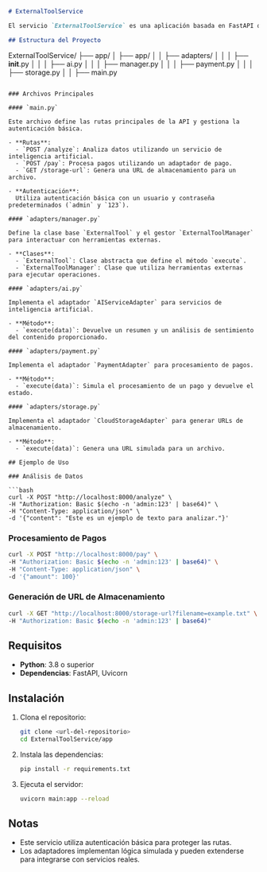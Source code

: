 ```markdown
# ExternalToolService

El servicio `ExternalToolService` es una aplicación basada en FastAPI que proporciona una interfaz para interactuar con herramientas externas como servicios de inteligencia artificial, procesamiento de pagos y almacenamiento en la nube.

## Estructura del Proyecto

```
ExternalToolService/
├── app/
│   ├── app/
│   │   ├── adapters/
│   │   │   ├── __init__.py
│   │   │   ├── ai.py
│   │   │   ├── manager.py
│   │   │   ├── payment.py
│   │   │   ├── storage.py
│   │   ├── main.py
```

### Archivos Principales

#### `main.py`

Este archivo define las rutas principales de la API y gestiona la autenticación básica.

- **Rutas**:
  - `POST /analyze`: Analiza datos utilizando un servicio de inteligencia artificial.
  - `POST /pay`: Procesa pagos utilizando un adaptador de pago.
  - `GET /storage-url`: Genera una URL de almacenamiento para un archivo.

- **Autenticación**:
  Utiliza autenticación básica con un usuario y contraseña predeterminados (`admin` y `123`).

#### `adapters/manager.py`

Define la clase base `ExternalTool` y el gestor `ExternalToolManager` para interactuar con herramientas externas.

- **Clases**:
  - `ExternalTool`: Clase abstracta que define el método `execute`.
  - `ExternalToolManager`: Clase que utiliza herramientas externas para ejecutar operaciones.

#### `adapters/ai.py`

Implementa el adaptador `AIServiceAdapter` para servicios de inteligencia artificial.

- **Método**:
  - `execute(data)`: Devuelve un resumen y un análisis de sentimiento del contenido proporcionado.

#### `adapters/payment.py`

Implementa el adaptador `PaymentAdapter` para procesamiento de pagos.

- **Método**:
  - `execute(data)`: Simula el procesamiento de un pago y devuelve el estado.

#### `adapters/storage.py`

Implementa el adaptador `CloudStorageAdapter` para generar URLs de almacenamiento.

- **Método**:
  - `execute(data)`: Genera una URL simulada para un archivo.

## Ejemplo de Uso

### Análisis de Datos

```bash
curl -X POST "http://localhost:8000/analyze" \
-H "Authorization: Basic $(echo -n 'admin:123' | base64)" \
-H "Content-Type: application/json" \
-d '{"content": "Este es un ejemplo de texto para analizar."}'
```

### Procesamiento de Pagos

```bash
curl -X POST "http://localhost:8000/pay" \
-H "Authorization: Basic $(echo -n 'admin:123' | base64)" \
-H "Content-Type: application/json" \
-d '{"amount": 100}'
```

### Generación de URL de Almacenamiento

```bash
curl -X GET "http://localhost:8000/storage-url?filename=example.txt" \
-H "Authorization: Basic $(echo -n 'admin:123' | base64)"
```

## Requisitos

- **Python**: 3.8 o superior
- **Dependencias**: FastAPI, Uvicorn

## Instalación

1. Clona el repositorio:
   ```bash
   git clone <url-del-repositorio>
   cd ExternalToolService/app
   ```

2. Instala las dependencias:
   ```bash
   pip install -r requirements.txt
   ```

3. Ejecuta el servidor:
   ```bash
   uvicorn main:app --reload
   ```

## Notas

- Este servicio utiliza autenticación básica para proteger las rutas.
- Los adaptadores implementan lógica simulada y pueden extenderse para integrarse con servicios reales.
```
